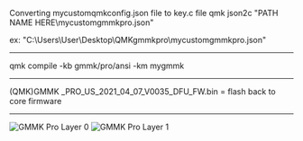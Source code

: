 Converting mycustomqmkconfig.json file to key.c file
qmk json2c "PATH NAME HERE\mycustomgmmkpro.json"

ex: "C:\Users\User\Desktop\QMKgmmkpro\mycustomgmmkpro.json"

--------------------------------------------------------------------------------

qmk compile -kb gmmk/pro/ansi -km mygmmk

---------------------------------------------------------------------------------

(QMK)GMMK _PRO_US_2021_04_07_V0035_DFU_FW.bin  = flash back to core firmware

---------------------------------------------------------------------------------
![GMMK Pro Layer 0](https://user-images.githubusercontent.com/88870880/131321293-f8d9cdbd-8803-4253-a085-6118338d74de.PNG)
![GMMK Pro Layer 1](https://user-images.githubusercontent.com/88870880/131321294-08ee1141-5489-405e-8ec8-946066d92ae9.PNG)

